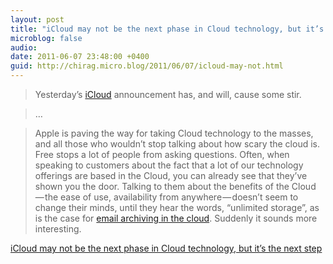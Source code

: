 ```yaml
---
layout: post
title: "iCloud may not be the next phase in Cloud technology, but it’s the next step"
microblog: false
audio: 
date: 2011-06-07 23:48:00 +0400
guid: http://chirag.micro.blog/2011/06/07/icloud-may-not.html
---
```

<blockquote>Yesterday’s <a href="http://www.apple.com/icloud" target="_blank">iCloud</a> announcement has, and will, cause some stir.</blockquote>
<blockquote>…</blockquote>
<blockquote>Apple is paving the way for taking Cloud technology to the masses, and all those who wouldn’t stop talking about how scary the cloud is. Free stops a lot of people from asking questions. Often, when speaking to customers about the fact that a lot of our technology offerings are based in the Cloud, you can already see that they’ve shown you the door. Talking to them about the benefits of the Cloud — the ease of use, availability from anywhere — doesn’t seem to change their minds, until they hear the words, “unlimited storage”, as is the case for <a href="http://www.cognitoit.com/e-mail-archiving.html" target="_blank">email archiving in the cloud</a>. Suddenly it sounds more interesting.</blockquote>
<p><a href="http://blog.amaeya.com/post/35904059375/" target="_blank">iCloud may not be the next phase in Cloud technology, but it’s the next step</a></p>
